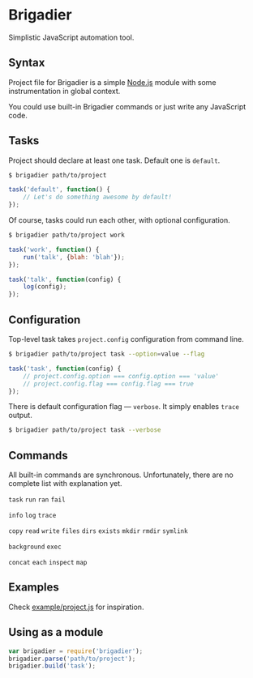 Brigadier
=========

Simplistic JavaScript automation tool.

Syntax
------

Project file for Brigadier is a simple [Node.js](https://nodejs.org/) module with some instrumentation in global context.

You could use built-in Brigadier commands or just write any JavaScript code.

Tasks
-----

Project should declare at least one task. Default one is `default`.

```sh
$ brigadier path/to/project
```
```js
task('default', function() {
	// Let's do something awesome by default!
});
```

Of course, tasks could run each other, with optional configuration.

```sh
$ brigadier path/to/project work
```
```js
task('work', function() {
	run('talk', {blah: 'blah'});
});

task('talk', function(config) {
	log(config);
});
```

Configuration
-------------

Top-level task takes `project.config` configuration from command line.

```sh
$ brigadier path/to/project task --option=value --flag
```
```js
task('task', function(config) {
	// project.config.option === config.option === 'value'
	// project.config.flag === config.flag === true
});
```

There is default configuration flag — `verbose`. It simply enables `trace` output.

```sh
$ brigadier path/to/project task --verbose
```

Commands
--------

All built-in commands are synchronous.
Unfortunately, there are no complete list with explanation yet.

`task`
`run`
`ran`
`fail`

`info`
`log`
`trace`

`copy`
`read`
`write`
`files`
`dirs`
`exists`
`mkdir`
`rmdir`
`symlink`

`background`
`exec`

`concat`
`each`
`inspect`
`map`

Examples
--------

Check [example/project.js](example/project.js) for inspiration.

Using as a module
-----------------

```js
var brigadier = require('brigadier');
brigadier.parse('path/to/project');
brigadier.build('task');
```